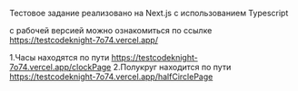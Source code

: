 Тестовое задание реализовано на Next.js  с использованием Typescript

c рабочей версией можно ознакомиться по ссылке https://testcodeknight-7o74.vercel.app/

1.Часы находятся по пути https://testcodeknight-7o74.vercel.app/clockPage
2.Полукруг находится по пути https://testcodeknight-7o74.vercel.app/halfCirclePage

